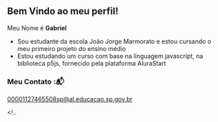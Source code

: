 ## Bem Vindo ao meu perfil! 

Meu Nome é **Gabriel**

* Sou estudante da escola João Jorge Marmorato e estou cursando o meu primeiro projeto do ensino médio
* Estou estudando um curso com base na linguagem javascript, na biblioteca p5js, fornecido pela plataforma AluraStart


### Meu Contato :📬

00001127465508sp@al.educacao.sp.gov.br

<!..





